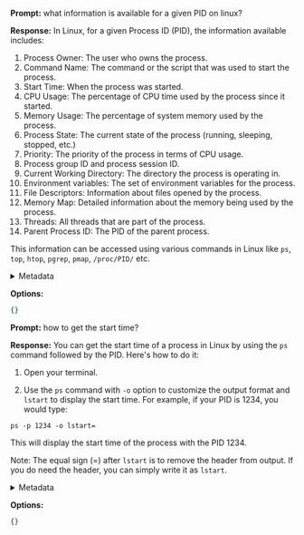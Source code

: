 **Prompt:**
what information is available for a given PID on linux?

**Response:**
In Linux, for a given Process ID (PID), the information available includes:

1. Process Owner: The user who owns the process.
2. Command Name: The command or the script that was used to start the process.
3. Start Time: When the process was started.
4. CPU Usage: The percentage of CPU time used by the process since it started.
5. Memory Usage: The percentage of system memory used by the process.
6. Process State: The current state of the process (running, sleeping, stopped, etc.)
7. Priority: The priority of the process in terms of CPU usage.
8. Process group ID and process session ID.
9. Current Working Directory: The directory the process is operating in.
10. Environment variables: The set of environment variables for the process.
11. File Descriptors: Information about files opened by the process.
12. Memory Map: Detailed information about the memory being used by the process.
13. Threads: All threads that are part of the process.
14. Parent Process ID: The PID of the parent process.

This information can be accessed using various commands in Linux like `ps`, `top`, `htop`, `pgrep`, `pmap`, `/proc/PID/` etc.

<details><summary>Metadata</summary>

- Duration: 18487 ms
- Datetime: 2023-07-13T10:06:37.550382
- Model: gpt-4-0613

</details>

**Options:**
```json
{}
```

**Prompt:**
how to get the start time?

**Response:**
You can get the start time of a process in Linux by using the `ps` command followed by the PID. Here's how to do it:

1. Open your terminal.

2. Use the `ps` command with `-o` option to customize the output format and `lstart` to display the start time. For example, if your PID is 1234, you would type:

```
ps -p 1234 -o lstart=
```

This will display the start time of the process with the PID 1234.

Note: The equal sign (=) after `lstart` is to remove the header from output. If you do need the header, you can simply write it as `lstart`.


<details><summary>Metadata</summary>

- Duration: 17432 ms
- Datetime: 2023-07-13T10:07:07.570194
- Model: gpt-4-0613

</details>

**Options:**
```json
{}
```

